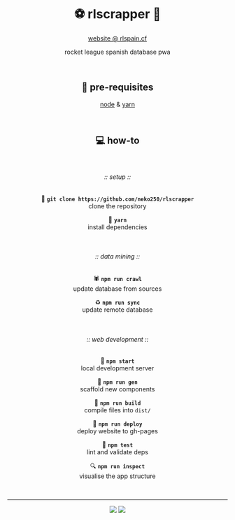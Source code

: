 <div align="center">

# :soccer: rlscrapper :car:

[website @ rlspain.cf](https://rlspain.cf)

rocket league spanish database pwa

<br>

## :floppy_disk: pre-requisites

[node](https://nodejs.org) & [yarn](https://yarnpkg.com)

<br>

## :computer: how-to

<br>

###### :: setup ::

:balloon: __`git clone https://github.com/neko250/rlscrapper`__<br>
clone the repository

:rainbow: __`yarn`__<br>
install dependencies

<br>

###### :: data mining ::

:spider: __`npm run crawl`__<br>
update database from sources

:recycle: __`npm run sync`__<br>
update remote database

<br>

###### :: web development ::

:hammer: __`npm start`__<br>
local development server

:triangular_ruler: __`npm run gen`__<br>
scaffold new components

:construction: __`npm run build`__<br>
compile files into `dist/`

:rocket: __`npm run deploy`__<br>
deploy website to gh-pages

:microscope: __`npm test`__<br>
lint and validate deps

:mag: __`npm run inspect`__<br>
visualise the app structure

<br>

---

![](https://img.shields.io/badge/neko250-333333.svg?style=for-the-badge) [![](https://img.shields.io/badge/based_on-choof-333333.svg?style=for-the-badge)](https://github.com/neko250/choof)

</div>
